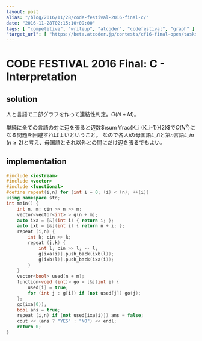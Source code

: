 ```yaml
---
layout: post
alias: "/blog/2016/11/28/code-festival-2016-final-c/"
date: "2016-11-28T02:15:10+09:00"
tags: [ "competitive", "writeup", "atcoder", "codefestival", "graph" ]
"target_url": [ "https://beta.atcoder.jp/contests/cf16-final-open/tasks/codefestival_2016_final_c" ]
---
```


# CODE FESTIVAL 2016 Final: C - Interpretation

## solution

人と言語で二部グラフを作って連結性判定。$O(N + M)$。

単純に全ての言語の対に辺を張ると辺数$\sum \frac{K_i (K_i-1)}{2}$で$O(N^2)$になる問題を回避すればよいということ。
なので各人$i$の母国語$L\_{i1}$と第$n$言語$L\_{in}$ ($n \ge 2$)と考え、母国語とそれ以外との間にだけ辺を張るでもよい。

## implementation

``` c++
#include <iostream>
#include <vector>
#include <functional>
#define repeat(i,n) for (int i = 0; (i) < (n); ++(i))
using namespace std;
int main() {
    int n, m; cin >> n >> m;
    vector<vector<int> > g(n + m);
    auto ixa = [&](int i) { return i; };
    auto ixb = [&](int i) { return n + i; };
    repeat (i,n) {
        int k; cin >> k;
        repeat (j,k) {
            int l; cin >> l; -- l;
            g[ixa(i)].push_back(ixb(l));
            g[ixb(l)].push_back(ixa(i));
        }
    }
    vector<bool> used(n + m);
    function<void (int)> go = [&](int i) {
        used[i] = true;
        for (int j : g[i]) if (not used[j]) go(j);
    };
    go(ixa(0));
    bool ans = true;
    repeat (i,n) if (not used[ixa(i)]) ans = false;
    cout << (ans ? "YES" : "NO") << endl;
    return 0;
}
```
